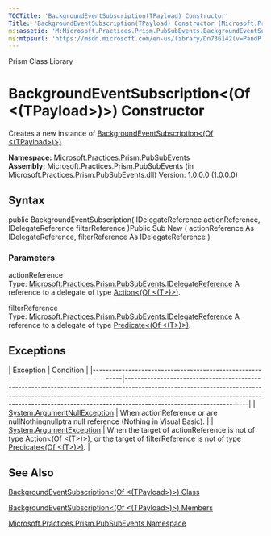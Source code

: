 ```yaml
---
TOCTitle: 'BackgroundEventSubscription(TPayload) Constructor'
Title: 'BackgroundEventSubscription(TPayload) Constructor (Microsoft.Practices.Prism.PubSubEvents)'
ms:assetid: 'M:Microsoft.Practices.Prism.PubSubEvents.BackgroundEventSubscription\`1.\#ctor(Microsoft.Practices.Prism.PubSubEvents.IDelegateReference,Microsoft.Practices.Prism.PubSubEvents.IDelegateReference)'
ms:mtpsurl: 'https://msdn.microsoft.com/en-us/library/Dn736142(v=PandP.50)'
---
```


Prism Class Library

BackgroundEventSubscription&lt;(Of &lt;(TPayload&gt;)&gt;) Constructor
======================================================================

Creates a new instance of [BackgroundEventSubscription&lt;(Of &lt;(TPayload&gt;)&gt;)](https://msdn.microsoft.com/library/microsoft.practices.prism.pubsubevents.backgroundeventsubscription%601).

**Namespace:** [Microsoft.Practices.Prism.PubSubEvents](https://msdn.microsoft.com/library/microsoft.practices.prism.pubsubevents)
**Assembly:** Microsoft.Practices.Prism.PubSubEvents (in Microsoft.Practices.Prism.PubSubEvents.dll) Version: 1.0.0.0 (1.0.0.0)

## Syntax


public BackgroundEventSubscription( IDelegateReference actionReference, IDelegateReference filterReference )Public Sub New ( actionReference As IDelegateReference, filterReference As IDelegateReference )

### Parameters

actionReference  
Type: [Microsoft.Practices.Prism.PubSubEvents.IDelegateReference](https://msdn.microsoft.com/library/microsoft.practices.prism.pubsubevents.idelegatereference)
A reference to a delegate of type [Action&lt;(Of &lt;(T&gt;)&gt;)](http://msdn.microsoft.com/en-us/library/018hxwa8).

filterReference  
Type: [Microsoft.Practices.Prism.PubSubEvents.IDelegateReference](https://msdn.microsoft.com/library/microsoft.practices.prism.pubsubevents.idelegatereference)
A reference to a delegate of type [Predicate&lt;(Of &lt;(T&gt;)&gt;)](http://msdn.microsoft.com/en-us/library/bfcke1bz).

Exceptions
----------

<span id="exceptionsToggle"></span>
| Exception                                                                             | Condition                                                                                                                                                                                                                                                                      |
|---------------------------------------------------------------------------------------|--------------------------------------------------------------------------------------------------------------------------------------------------------------------------------------------------------------------------------------------------------------------------------|
| [System.ArgumentNullException](http://msdn.microsoft.com/en-us/library/27426hcy) | When actionReference or are nullNothingnullptra null reference (Nothing in Visual Basic).                                                                                                                                                                                      |
| [System.ArgumentException](http://msdn.microsoft.com/en-us/library/3w1b3114)     | When the target of actionReference is not of type [Action&lt;(Of &lt;(T&gt;)&gt;)](http://msdn.microsoft.com/en-us/library/018hxwa8), or the target of filterReference is not of type [Predicate&lt;(Of &lt;(T&gt;)&gt;)](http://msdn.microsoft.com/en-us/library/bfcke1bz). |

See Also
--------


[BackgroundEventSubscription&lt;(Of &lt;(TPayload&gt;)&gt;) Class](https://msdn.microsoft.com/library/microsoft.practices.prism.pubsubevents.backgroundeventsubscription%601)

[BackgroundEventSubscription&lt;(Of &lt;(TPayload&gt;)&gt;) Members](https://msdn.microsoft.com/allmembers.t:microsoft.practices.prism.pubsubevents.backgroundeventsubscription%601)

[Microsoft.Practices.Prism.PubSubEvents Namespace](https://msdn.microsoft.com/library/microsoft.practices.prism.pubsubevents)
